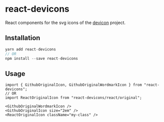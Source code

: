 # react-devicons

React components for the svg icons of the [devicon](https://github.com/devicons/devicon) project.

## Installation

```js
yarn add react-devicons
// OR
npm install --save react-devicons
```

## Usage

```tsx
import { GithubOriginalIcon, GithubOriginalWordmarkIcon } from "react-devicons";
// OR
import ReactOriginalIcon from "react-devicons/react/original";

<GithubOriginalWordmarkIcon />
<GithubOriginalIcon size="2em" />
<ReactOriginalIcon className="my-class" />
```
